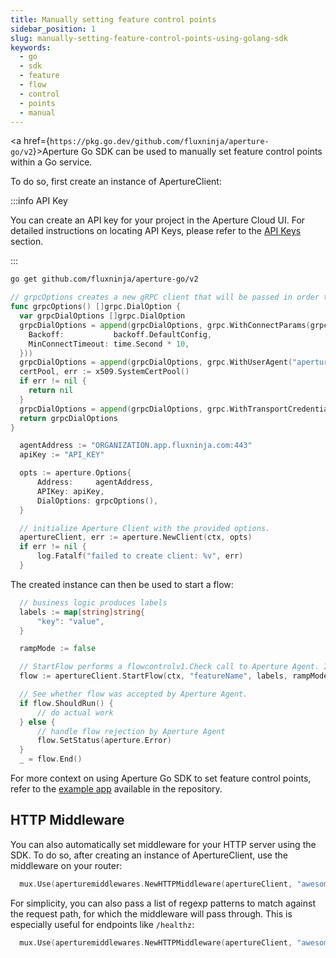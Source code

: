 ```yaml
---
title: Manually setting feature control points
sidebar_position: 1
slug: manually-setting-feature-control-points-using-golang-sdk
keywords:
  - go
  - sdk
  - feature
  - flow
  - control
  - points
  - manual
---
```


<a href={`https://pkg.go.dev/github.com/fluxninja/aperture-go/v2`}>Aperture Go
SDK</a> can be used to manually set feature control points within a Go service.

To do so, first create an instance of ApertureClient:

:::info API Key

You can create an API key for your project in the Aperture Cloud UI. For
detailed instructions on locating API Keys, please refer to the [API
Keys][api-keys] section.

:::

```bash
go get github.com/fluxninja/aperture-go/v2
```

```go
// grpcOptions creates a new gRPC client that will be passed in order to initialize the Aperture client.
func grpcOptions() []grpc.DialOption {
  var grpcDialOptions []grpc.DialOption
  grpcDialOptions = append(grpcDialOptions, grpc.WithConnectParams(grpc.ConnectParams{
    Backoff:           backoff.DefaultConfig,
    MinConnectTimeout: time.Second * 10,
  }))
  grpcDialOptions = append(grpcDialOptions, grpc.WithUserAgent("aperture-go"))
  certPool, err := x509.SystemCertPool()
  if err != nil {
    return nil
  }
  grpcDialOptions = append(grpcDialOptions, grpc.WithTransportCredentials(credentials.NewClientTLSFromCert(certPool, "")))
  return grpcDialOptions
}
```

```go
  agentAddress := "ORGANIZATION.app.fluxninja.com:443"
  apiKey := "API_KEY"

  opts := aperture.Options{
      Address:     agentAddress,
      APIKey: apiKey,
      DialOptions: grpcOptions(),
  }

  // initialize Aperture Client with the provided options.
  apertureClient, err := aperture.NewClient(ctx, opts)
  if err != nil {
      log.Fatalf("failed to create client: %v", err)
  }
```

The created instance can then be used to start a flow:

```go
  // business logic produces labels
  labels := map[string]string{
      "key": "value",
  }

  rampMode := false

  // StartFlow performs a flowcontrolv1.Check call to Aperture Agent. It returns a Flow object.
  flow := apertureClient.StartFlow(ctx, "featureName", labels, rampMode, 200 * time.Millisecond)

  // See whether flow was accepted by Aperture Agent.
  if flow.ShouldRun() {
      // do actual work
  } else {
      // handle flow rejection by Aperture Agent
      flow.SetStatus(aperture.Error)
  }
  _ = flow.End()
```

For more context on using Aperture Go SDK to set feature control points, refer
to the [example app][example] available in the repository.

## HTTP Middleware

You can also automatically set middleware for your HTTP server using the SDK. To
do so, after creating an instance of ApertureClient, use the middleware on your
router:

```go
  mux.Use(aperturemiddlewares.NewHTTPMiddleware(apertureClient, "awesomeFeature", labels, nil, false, 200 * time.Millisecond).Handle)
```

For simplicity, you can also pass a list of regexp patterns to match against the
request path, for which the middleware will pass through. This is especially
useful for endpoints like `/healthz`:

```go
  mux.Use(aperturemiddlewares.NewHTTPMiddleware(apertureClient, "awesomeFeature", labels,  []regexp.Regexp{regexp.MustCompile("/health.*")}, false, 200 * time.Millisecond).Handle)
```

[example]: https://github.com/fluxninja/aperture-go/tree/main/example
[api-keys]: /reference/cloud-ui/api-keys.md
